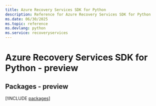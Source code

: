 ```yaml
---
title: Azure Recovery Services SDK for Python
description: Reference for Azure Recovery Services SDK for Python
ms.date: 06/30/2025
ms.topic: reference
ms.devlang: python
ms.service: recoveryservices
---
```

# Azure Recovery Services SDK for Python - preview
## Packages - preview
[!INCLUDE [packages](recovery-services-index.md)]